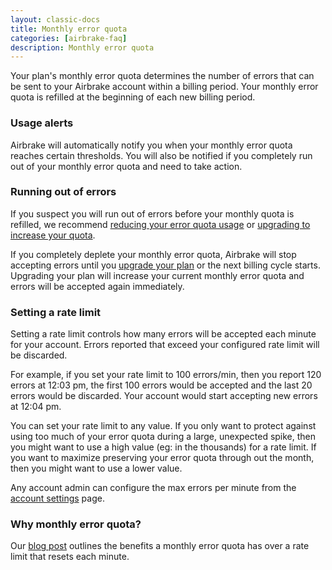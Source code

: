```yaml
---
layout: classic-docs
title: Monthly error quota
categories: [airbrake-faq]
description: Monthly error quota
---
```


Your plan's monthly error quota determines the number of errors that can be sent
to your Airbrake account within a billing period. Your monthly error
quota is refilled at the beginning of each new billing period.

### Usage alerts
Airbrake will automatically notify you when your monthly error quota reaches
certain thresholds.
You will also be notified if you completely run out of your monthly error quota
and need to take action.

### Running out of errors
If you suspect you will run out of errors before your monthly quota is refilled,
we recommend [reducing your error quota usage](/docs/airbrake-faq/reducing-error-quota-usage/) or
[upgrading to increase your quota](https://airbrake.io/account/plan/edit).

If you completely deplete your monthly error quota, Airbrake will stop accepting
errors until you [upgrade your plan](https://airbrake.io/account/plan/edit) or the
next billing cycle starts. Upgrading your plan will increase your current
monthly error quota and errors will be accepted again immediately.

### Setting a rate limit
Setting a rate limit controls how many errors will be accepted each minute for
your account. Errors reported that exceed your configured rate limit will be
discarded.

For example, if you set your rate limit to 100 errors/min, then you report 120
errors at 12:03 pm, the first 100 errors would be accepted and the last 20
errors would be discarded. Your account would start accepting new errors at
12:04 pm.

You can set your rate limit to any value. If you only want to protect against
using too much of your error quota during a large, unexpected spike, then you
might want to use a high value (eg: in the thousands) for a rate limit. If you
want to maximize preserving your error quota through out the month, then you
might want to use a lower value.

Any account admin can configure the max errors per minute from the
[account settings](https://airbrake.io/account/adjust-rate-limit) page.

### Why monthly error quota?
Our [blog post](https://airbrake.io/blog/airbrake-news/get-more-flexibility-with-monthly-error-quotas)
outlines the benefits a monthly error quota has over a rate limit that resets
each minute.
